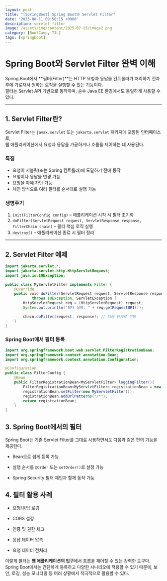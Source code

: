 ```yaml
---
layout: post
title: "[SpringBoot] Spring Boot와 Servlet Filter"
date: '2025-08-11 09:50:15 +0900'
description: servlet filter
image: /assets/img/content/2025-07-25/image2.png
category: [BootCamp, TIL]
tags: [springboot]
---
```


# Spring Boot와 Servlet Filter 완벽 이해

Spring Boot에서 **필터(Filter)**는 HTTP 요청과 응답을 컨트롤러가 처리하기 전과 후에 가로채서 원하는 로직을 실행할 수 있는 기능이다.  
필터는 Servlet API 기반으로 동작하며, 순수 Java EE 환경에서도 동일하게 사용할 수 있다.

---

## 1. Servlet Filter란?

Servlet Filter는 `javax.servlet` 또는 `jakarta.servlet` 패키지에 포함된 인터페이스로,  
웹 애플리케이션에서 요청과 응답을 가공하거나 흐름을 제어하는 데 사용된다.

### 특징
- 요청이 서블릿(또는 Spring 컨트롤러)에 도달하기 전에 동작
- 요청이나 응답을 변경 가능
- 요청을 아예 차단 가능
- 체인 방식으로 여러 필터를 순서대로 실행 가능

### 생명주기
1. `init(FilterConfig config)` – 애플리케이션 시작 시 필터 초기화
2. `doFilter(ServletRequest request, ServletResponse response, FilterChain chain)` – 필터 핵심 로직 실행
3. `destroy()` – 애플리케이션 종료 시 필터 정리

---

## 2. Servlet Filter 예제

```java
import jakarta.servlet.*;
import jakarta.servlet.http.HttpServletRequest;
import java.io.IOException;

public class MyServletFilter implements Filter {
    @Override
    public void doFilter(ServletRequest request, ServletResponse response, FilterChain chain)
            throws IOException, ServletException {
        HttpServletRequest req = (HttpServletRequest) request;
        System.out.println("필터 실행: " + req.getRequestURI());

        chain.doFilter(request, response); // 다음 단계로 진행
    }
}
```

### Spring Boot에서 필터 등록

```java
import org.springframework.boot.web.servlet.FilterRegistrationBean;
import org.springframework.context.annotation.Bean;
import org.springframework.context.annotation.Configuration;

@Configuration
public class FilterConfig {
    @Bean
    public FilterRegistrationBean<MyServletFilter> loggingFilter(){
        FilterRegistrationBean<MyServletFilter> registrationBean = new FilterRegistrationBean<>();
        registrationBean.setFilter(new MyServletFilter());
        registrationBean.addUrlPatterns("/*");
        return registrationBean;
    }
}

```

## 3. Spring Boot에서의 필터

Spring Boot는 기존 Servlet Filter를 그대로 사용하면서도 다음과 같은 편의 기능을 제공한다.

- Bean으로 쉽게 등록 가능

- 실행 순서를 `@Order` 또는 `setOrder()`로 설정 가능

- Spring Security 필터 체인과 함께 동작 가능

## 4. 필터 활용 사례

- 요청/응답 로깅

- CORS 설정

- 인증 및 권한 체크

- 응답 데이터 압축

- 요청 데이터 전처리

이렇게 필터는 **웹 애플리케이션의 입구**에서 흐름을 제어할 수 있는 강력한 도구다.
Spring Boot에서는 간단하게 등록하고 다양한 시나리오에 적용할 수 있기 때문에,
보안, 로깅, 성능 모니터링 등 여러 상황에서 적극적으로 활용할 수 있다.